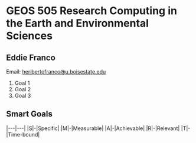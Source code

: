 # GEOS 505 Research Computing in the Earth and Environmental Sciences

## Eddie Franco

Email: [heribertofranco@u.boisestate.edu](mailto:heribertofranco@u.boisestate.edu)

1. Goal 1
2. Goal 2
3. Goal 3

## Smart Goals

|---|---|
|S|-|Specific|
|M|-|Measurable|
|A|-|Achievable|
|R|-|Relevant|
|T|-|Time-bound|
